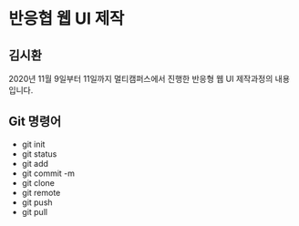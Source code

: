 # 반응협 웹 UI 제작
## 김시환
2020년 11월 9일부터 11일까지 멀티캠퍼스에서 진행한 반응형 웹 UI 제작과정의 내용입니다.

## Git 명령어
- git init
- git status
- git add
- git commit -m
- git clone
- git remote
- git push
- git pull